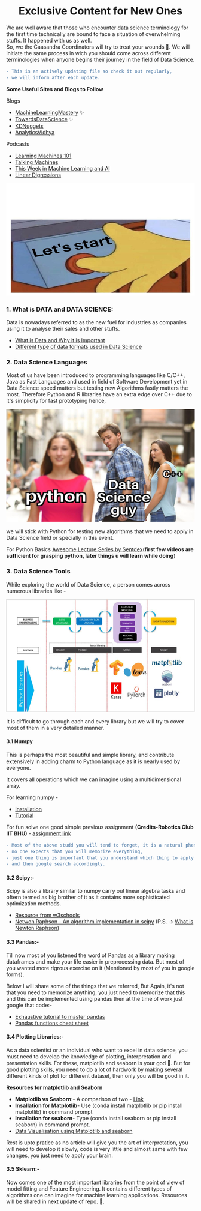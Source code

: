 <h1 align="center">Exclusive Content for New Ones</h1>



We are well aware that those who encounter data science terminology for the first time technically are bound to face a situation of overwhelming stuffs. It happened with us as well.</br>
So, we the Caasandra Coordinators will try to treat your wounds :slightly_smiling_face:. We will initiate the same process in wich you should come across different terminologies when anyone begins their journey in the field of Data Science. 

```diff
- This is an actively updating file so check it out regularly,
- we will inform after each update.
```

**Some Useful Sites and Blogs to Follow**

Blogs

- [MachineLearningMastery](https://machinelearningmastery.com/)  ✨
- [TowardsDataScience](https://towardsdatascience.com/) ✨
- [KDNuggets](https://www.kdnuggets.com/)
- [AnalyticsVidhya](https://www.analyticsvidhya.com/blog/)

Podcasts

- [Learning Machines 101](http://www.learningmachines101.com/)
- [Talking Machines](http://www.thetalkingmachines.com/)
- [This Week in Machine Learning and AI](https://twimlai.com/)
- [Linear Digressions](http://lineardigressions.com/)

<p align = "center">
<img width = 600 height =300 src = "assets/start.jpeg"/>
</p>


### 1. What is DATA and DATA SCIENCE:

Data is nowadays referred to as the new fuel for industries as companies using it to analyse their sales and other stuffs.

- [What is Data and Why it is Important](https://www.import.io/post/what-is-data-and-why-is-it-important/) 
- [Different type of data formats used in Data Science](https://towardsdatascience.com/guide-to-file-formats-for-machine-learning-columnar-training-inferencing-and-the-feature-store-2e0c3d18d4f9)

### 2. Data Science Languages

Most of us have been introduced to programming languages like C/C++, Java as Fast Languages and used in field of Software Development yet in Data Science speed matters but testing new Algorithms fastly matters the most. Therefore Python and R libraries have an extra edge over C++ due to it's simplicity for fast prototyping hence, 

<p align = "center">
<img width = 600 height =300 src = "assets/c.jpeg"/>
</p>

we will stick with Python for testing new algorithms that we need to apply in Data Science field or specially in this event.

For Python Basics [Awesome Lecture Series by Sentdex](https://www.youtube.com/playlist?list=PLQVvvaa0QuDe8XSftW-RAxdo6OmaeL85M)(**first few videos are sufficient for grasping python, later things u will learn while doing**)

### 3. Data Science Tools

While exploring the world of Data Science, a person comes across numerous libraries like - 

<p align = "center">
<img width = 800 height =300 src = "assets/ds.jpeg"/>
</p>

It is difficult to go through each and every library but we will try to cover most of them in a very detailed manner.

#### 3.1 Numpy

This is perhaps the most beautiful and simple library, and contribute extensively in adding charm to Python language as it is nearly used by everyone.

It covers all operations which we can imagine using a multidimensional array.

For learning numpy - 
- [Installation](https://numpy.org/install/)
- [Tutorial](https://www.geeksforgeeks.org/python-numpy/)

For fun solve one good simple previous assignment **(Credits-Robotics Club IIT BHU)** - [assignment link](assets/assignment_robo.pdf)


```diff
- Most of the above studd you will tend to forget, it is a natural phenomenon,
- no one expects that you will memorize everything, 
- just one thing is important that you understand which thing to apply when
- and then google search accordingly.
```

#### 3.2 Scipy:-
Scipy is also a library similar to numpy carry out linear algebra tasks and oftern termed as big brother of it as it contains more sophisticated optimization methods.
 - [Resource from w3schools](https://www.w3schools.com/python/scipy/scipy_intro.php)
 - [Netwon Raphson - An algorithm implementation in scipy](https://www.epythonguru.com/2020/10/newton-raphson-method-using-scipy.html) (P.S. -> [What is Newton Raphson](https://iq.opengenus.org/newton-raphson-method/))
 

#### 3.3 Pandas:-

Till now most of you listened the word of Pandas as a library making dataframes and make your life easier in preprocessing data. But most of you wanted more rigrous exercise on it (Mentioned by most of you in google forms).

Below I will share some of the things that we referred, But Again, it's not that you need to memorize anything, you just need to memorize that this and this can be implemented using pandas then at the time of work just google that code:-

- [Exhaustive tutorial to master pandas](https://www.youtube.com/playlist?list=PL-osiE80TeTsWmV9i9c58mdDCSskIFdDS)
- [Pandas functions cheat sheet](https://towardsdatascience.com/my-python-pandas-cheat-sheet-746b11e44368)

#### 3.4 Plotting Libraries:-

As a data scientist or an individual who want to excel in data science, you must need to develop the knowledge of plotting, interpretation and presentation skills. For these, matplotlib and seaborn is your god :bow:. But for good plotting skills, you need to do a lot of hardwork by making several different kinds of plot for different dataset, then only you will be good in it.

**Resources for matplotlib and Seaborn**

- **Matplotlib vs Seaborn**:- A comparison of two - [Link](https://www.geeksforgeeks.org/difference-between-matplotlib-vs-seaborn/#:~:text=Matplotlib%3A%20It%20is%20a%20Python,libraries%20like%20Numpy%20and%20Pandas.&text=Seaborn%3A%20It%20is%20also%20a,Matplotlib%2C%20Pandas%2C%20and%20Numpy.)
- **Insallation for Matplotlib**-  Use (conda install matplotlib or pip install matplotlib) in command prompt
- **Insallation for seaborn**- Type (conda install seaborn or pip install seaborn) in command prompt. 
- [Data Visualisation using Matplotlib and seaborn](https://towardsdatascience.com/data-visualization-for-machine-learning-and-data-science-)

Rest is upto pratice as no article will give you the art of interpretation, you will need to develop it slowly, code is very little and almost same with few changes, you just need to apply your brain.

#### 3.5 Sklearn:-
Now comes one of the most important libraries from the point of view of model fitting and Feature Engineering. It contains different types of algorithms one can imagine for machine learning applications. Resources will be shared in next update of repo. :slightly_smiling_face:.